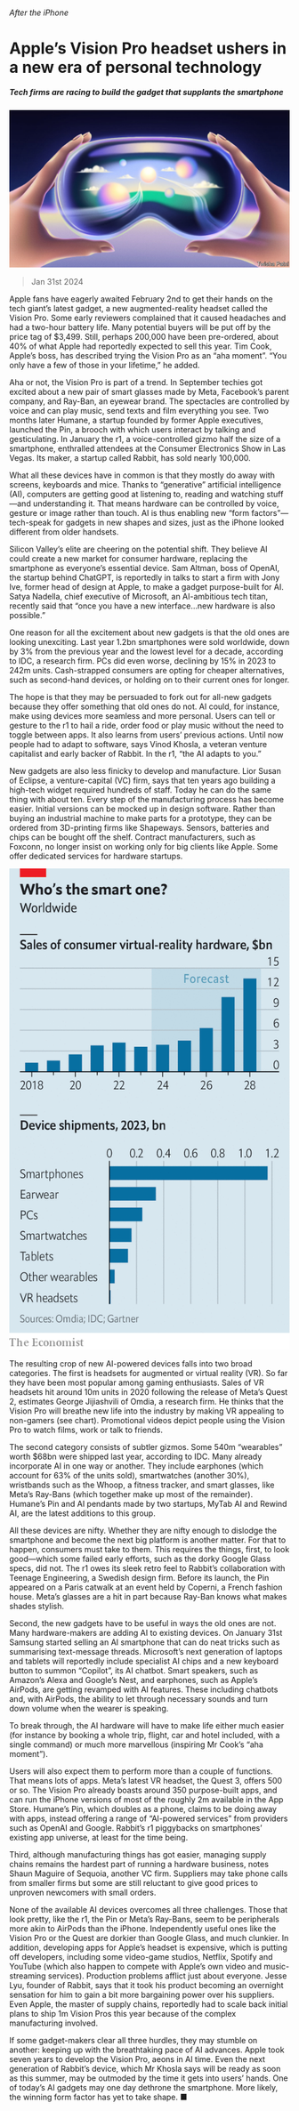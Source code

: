 ###### After the iPhone

# Apple’s Vision Pro headset ushers in a new era of personal technology 

##### Tech firms are racing to build the gadget that supplants the smartphone 

![image](images/20240203_WBD003.jpg) 

> Jan 31st 2024 

Apple fans have eagerly awaited February 2nd to get their hands on the tech giant’s latest gadget, a new augmented-reality headset called the Vision Pro. Some early reviewers complained that it caused headaches and had a two-hour battery life. Many potential buyers will be put off by the price tag of $3,499. Still, perhaps 200,000 have been pre-ordered, about 40% of what Apple had reportedly expected to sell this year. Tim Cook, Apple’s boss, has described trying the Vision Pro as an “aha moment”. “You only have a few of those in your lifetime,” he added. 

Aha or not, the Vision Pro is part of a trend. In September techies got excited about a new pair of smart glasses made by Meta, Facebook’s parent company, and Ray-Ban, an eyewear brand. The spectacles are controlled by voice and can play music, send texts and film everything you see. Two months later Humane, a startup founded by former Apple executives, launched the Pin, a brooch with which users interact by talking and gesticulating. In January the r1, a voice-controlled gizmo half the size of a smartphone, enthralled attendees at the Consumer Electronics Show in Las Vegas. Its maker, a startup called Rabbit, has sold nearly 100,000. 

What all these devices have in common is that they mostly do away with screens, keyboards and mice. Thanks to “generative” artificial intelligence (AI), computers are getting good at listening to, reading and watching stuff—and understanding it. That means hardware can be controlled by voice, gesture or image rather than touch. AI is thus enabling new “form factors”—tech-speak for gadgets in new shapes and sizes, just as the iPhone looked different from older handsets.

Silicon Valley’s elite are cheering on the potential shift. They believe AI could create a new market for consumer hardware, replacing the smartphone as everyone’s essential device. Sam Altman, boss of OpenAI, the startup behind ChatGPT, is reportedly in talks to start a firm with Jony Ive, former head of design at Apple, to make a gadget purpose-built for AI. Satya Nadella, chief executive of Microsoft, an AI-ambitious tech titan, recently said that “once you have a new interface…new hardware is also possible.” 

One reason for all the excitement about new gadgets is that the old ones are looking unexciting. Last year 1.2bn smartphones were sold worldwide, down by 3% from the previous year and the lowest level for a decade, according to IDC, a research firm. PCs did even worse, declining by 15% in 2023 to 242m units. Cash-strapped consumers are opting for cheaper alternatives, such as second-hand devices, or holding on to their current ones for longer. 

The hope is that they may be persuaded to fork out for all-new gadgets because they offer something that old ones do not. AI could, for instance, make using devices more seamless and more personal. Users can tell or gesture to the r1 to hail a ride, order food or play music without the need to toggle between apps. It also learns from users’ previous actions. Until now people had to adapt to software, says Vinod Khosla, a veteran venture capitalist and early backer of Rabbit. In the r1, “the AI adapts to you.” 

New gadgets are also less finicky to develop and manufacture. Lior Susan of Eclipse, a venture-capital (VC) firm, says that ten years ago building a high-tech widget required hundreds of staff. Today he can do the same thing with about ten. Every step of the manufacturing process has become easier. Initial versions can be mocked up in design software. Rather than buying an industrial machine to make parts for a prototype, they can be ordered from 3D-printing firms like Shapeways. Sensors, batteries and chips can be bought off the shelf. Contract manufacturers, such as Foxconn, no longer insist on working only for big clients like Apple. Some offer dedicated services for hardware startups.

![image](images/20240203_WBC966.png) 


The resulting crop of new AI-powered devices falls into two broad categories. The first is headsets for augmented or virtual reality (VR). So far they have been most popular among gaming enthusiasts. Sales of VR headsets hit around 10m units in 2020 following the release of Meta’s Quest 2, estimates George Jijiashvili of Omdia, a research firm. He thinks that the Vision Pro will breathe new life into the industry by making VR appealing to non-gamers (see chart). Promotional videos depict people using the Vision Pro to watch films, work or talk to friends.

The second category consists of subtler gizmos. Some 540m “wearables” worth $68bn were shipped last year, according to IDC. Many already incorporate AI in one way or another. They include earphones (which account for 63% of the units sold), smartwatches (another 30%), wristbands such as the Whoop, a fitness tracker, and smart glasses, like Meta’s Ray-Bans (which together make up most of the remainder). Humane’s Pin and AI pendants made by two startups, MyTab AI and Rewind AI, are the latest additions to this group.

All these devices are nifty. Whether they are nifty enough to dislodge the smartphone and become the next big platform is another matter. For that to happen, consumers must take to them. This requires the things, first, to look good—which some failed early efforts, such as the dorky Google Glass specs, did not. The r1 owes its sleek retro feel to Rabbit’s collaboration with Teenage Engineering, a Swedish design firm. Before its launch, the Pin appeared on a Paris catwalk at an event held by Coperni, a French fashion house. Meta’s glasses are a hit in part because Ray-Ban knows what makes shades stylish.

Second, the new gadgets have to be useful in ways the old ones are not. Many hardware-makers are adding AI to existing devices. On January 31st Samsung started selling an AI smartphone that can do neat tricks such as summarising text-message threads. Microsoft’s next generation of laptops and tablets will reportedly include specialist AI chips and a new keyboard button to summon “Copilot”, its AI chatbot. Smart speakers, such as Amazon’s Alexa and Google’s Nest, and earphones, such as Apple’s AirPods, are getting revamped with AI features. These including chatbots and, with AirPods, the ability to let through necessary sounds and turn down volume when the wearer is speaking.

To break through, the AI hardware will have to make life either much easier (for instance by booking a whole trip, flight, car and hotel included, with a single command) or much more marvellous (inspiring Mr Cook’s “aha moment”). 

Users will also expect them to perform more than a couple of functions. That means lots of apps. Meta’s latest VR headset, the Quest 3, offers 500 or so. The Vision Pro already boasts around 350 purpose-built apps, and can run the iPhone versions of most of the roughly 2m available in the App Store. Humane’s Pin, which doubles as a phone, claims to be doing away with apps, instead offering a range of “AI-powered services” from providers such as OpenAI and Google. Rabbit’s r1 piggybacks on smartphones’ existing app universe, at least for the time being. 

Third, although manufacturing things has got easier, managing supply chains remains the hardest part of running a hardware business, notes Shaun Maguire of Sequoia, another VC firm. Suppliers may take phone calls from smaller firms but some are still reluctant to give good prices to unproven newcomers with small orders. 

None of the available AI devices overcomes all three challenges. Those that look pretty, like the r1, the Pin or Meta’s Ray-Bans, seem to be peripherals more akin to AirPods than the iPhone. Independently useful ones like the Vision Pro or the Quest are dorkier than Google Glass, and much clunkier. In addition, developing apps for Apple’s headset is expensive, which is putting off developers, including some video-game studios, Netflix, Spotify and YouTube (which also happen to compete with Apple’s own video and music-streaming services). Production problems afflict just about everyone. Jesse Lyu, founder of Rabbit, says that it took his product becoming an overnight sensation for him to gain a bit more bargaining power over his suppliers. Even Apple, the master of supply chains, reportedly had to scale back initial plans to ship 1m Vision Pros this year because of the complex manufacturing involved.

If some gadget-makers clear all three hurdles, they may stumble on another: keeping up with the breathtaking pace of AI advances. Apple took seven years to develop the Vision Pro, aeons in AI time. Even the next generation of Rabbit’s device, which Mr Khosla says will be ready as soon as this summer, may be outmoded by the time it gets into users’ hands. One of today’s AI gadgets may one day dethrone the smartphone. More likely, the winning form factor has yet to take shape. ■


